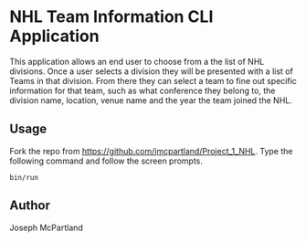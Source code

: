 # NHL Team Information CLI Application

This application allows an end user to choose from a the list of NHL divisions. Once a user selects a division they will be presented with a list of Teams in that division. From there they can select a team to fine out specific information for that team, such as what conference they belong to, the division name, location, venue name and the year the team joined the NHL.

## Usage
Fork the repo from https://github.com/jmcpartland/Project_1_NHL. Type the following command and follow the screen prompts.

```
bin/run
```

## Author
Joseph McPartland